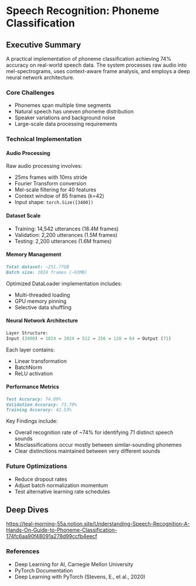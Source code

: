 # Speech Recognition: Phoneme Classification 

## Executive Summary
A practical implementation of phoneme classification achieving 74% accuracy on real-world speech data. The system processes raw audio into mel-spectrograms, uses context-aware frame analysis, and employs a deep neural network architecture.

### Core Challenges
* Phonemes span multiple time segments
* Natural speech has uneven phoneme distribution
* Speaker variations and background noise
* Large-scale data processing requirements

### Technical Implementation

#### Audio Processing
Raw audio processing involves:
* 25ms frames with 10ms stride
* Fourier Transform conversion
* Mel-scale filtering for 40 features
* Context window of 85 frames (k=42)
* Input shape: `torch.Size([3400])`

#### Dataset Scale
* Training: 14,542 utterances (18.4M frames)
* Validation: 2,200 utterances (1.5M frames)
* Testing: 2,200 utterances (1.6M frames)

#### Memory Management
```markdown
Total dataset: ~251.77GB
Batch size: 1024 frames (~93MB)
```

Optimized DataLoader implementation includes:
* Multi-threaded loading
* GPU memory pinning
* Selective data shuffling

#### Neural Network Architecture
```python
Layer Structure:
Input (3400) → 1024 → 1024 → 512 → 256 → 128 → 64 → Output (71)
```

Each layer contains:
* Linear transformation
* BatchNorm
* ReLU activation

#### Performance Metrics
```markdown
Test Accuracy: 74.09%
Validation Accuracy: 73.70%
Training Accuracy: 42.53%
```

Key Findings include: 
* Overall recognition rate of ~74% for identifying 71 distinct speech sounds
* Misclassifications occur mostly between similar-sounding phonemes
* Clear distinctions maintained between very different sounds
  
### Future Optimizations
* Reduce dropout rates
* Adjust batch normalization momentum
* Test alternative learning rate schedules

## Deep Dives
https://teal-morning-55a.notion.site/Understanding-Speech-Recognition-A-Hands-On-Guide-to-Phoneme-Classification-174fc6aa90f48091a278d99ccfb4eecf

### References
* Deep Learning for AI, Carnegie Mellon University
* PyTorch Documentation
* Deep Learning with PyTorch (Stevens, E., et al., 2020)

